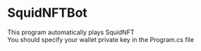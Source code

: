 # SquidNFTBot
This program automatically plays SquidNFT<br>
You should specify your wallet private key in the Program.cs file
